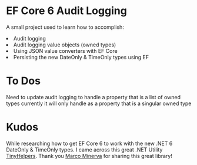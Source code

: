# EF Core 6 Audit Logging

A small project used to learn how to accomplish: 
<li>Audit logging
<li>Audit logging value objects (owned types) 
<li>Using JSON value converters with EF Core
<li>Persisting the new DateOnly & TimeOnly types using EF  
  
# To Dos
Need to update audit logging to handle a property that is a list of owned types currently it will only handle as a property that is a singular owned type
  
# Kudos  
While researching how to get EF Core 6 to work with the new .NET 6 DateOnly & TimeOnly types. I 
came across this great .NET Utility [TinyHelpers](https://github.com/marcominerva/TinyHelpers/tree/master/src/TinyHelpers.EntityFrameworkCore).
Thank you [Marco Minerva](https://github.com/marcominerva) for sharing this great library!
  
  



  
  
  
